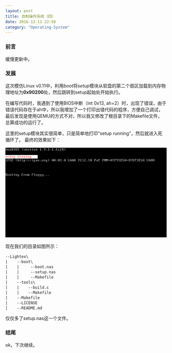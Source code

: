 ```yaml
---
layout: post
title: 自制操作系统（四）
date: 2016-12-11 22:58
category: "Operating-System"
---
```


### 前言
缓慢更新中。

### 发展
这次模仿Linux v0.11中，利用*boot*将*setup*模块从软盘的第二个扇区加载到内存物理地址为**0x90200**处，然后跳转到setup起始处开始执行。

在编写代码时，我遇到了使用BIOS中断（int 0x13, ah=2）时，出现了错误，由于错误代码存在于ah中，所以我增加了一个打印出错代码的程序，方便自己调试，最后发现是使用QEMU的方式不对，所以我又修改了根目录下的Makefile文件，总算成功的运行了。

这里的setup模块其实很简单，只是简单地打印“setup running”，然后就进入死循环了。
最终的效果如下：

![setup](/images/Operating-System/make-run-4.png)


现在我们的目录如图所示：

```
--Lightex\
|    --boot\
|    |     --boot.nas
|    |     --setup.nas
|    |     --Makefile
|    --tools\
|    |    --build.c
|    |    --Makefile
|    --Makefile
|    --LICENSE
|    --README.md 
```

仅仅多了setup.nas这一个文件。

### 结尾
ok，下次继续。